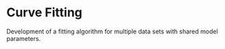 # Curve Fitting
Development of a fitting algorithm for multiple data sets with shared model parameters.
